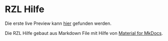# RZL Hilfe

Die erste live Preview kann [hier](https://purple-wave-084806310.4.azurestaticapps.net/) gefunden werden.

Die RZL Hilfe gebaut aus Markdown File mit Hilfe von [Material for MkDocs](https://squidfunk.github.io/mkdocs-material/).